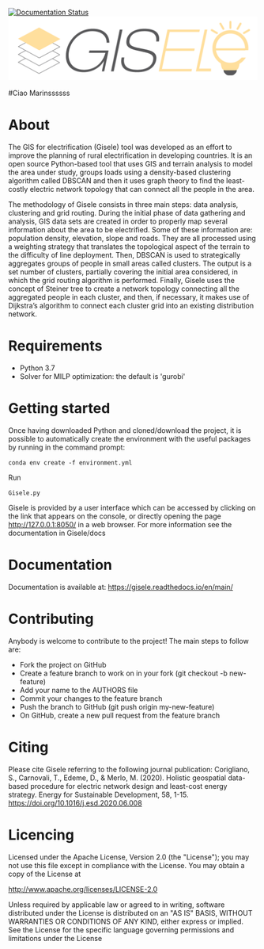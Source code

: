 [![Documentation Status](https://readthedocs.org/projects/gisele/badge/?version=main)](https://gisele.readthedocs.io/en/main/?badge=main)
![Screenshot](logo.PNG)

#Ciao Marinssssss

# About

The GIS for electrification (Gisele) tool was developed as an effort to improve the planning of rural electrification in developing countries. It is an open source Python-based tool that uses GIS and terrain analysis to model the area under study, groups loads using a density-based clustering algorithm called DBSCAN and then it uses graph theory to find the least-costly electric network topology that can connect all the people in the area. 

The methodology of Gisele consists in three main steps: data analysis, clustering and grid routing. During the initial phase of data gathering and analysis, GIS data sets are created in order to properly map several information about the area to be electrified. Some of these information are: population density, elevation, slope and roads. They are all processed using a weighting strategy that translates the topological aspect of the terrain to the difficulty of line deployment. Then, DBSCAN is used to strategically aggregates groups of people in small areas called clusters. The output is a set number of clusters, partially covering the initial area considered, in which the grid routing algorithm is performed. Finally, Gisele uses the concept of Steiner tree to create a network topology connecting all the aggregated people in each cluster, and then, if necessary, it makes use of Dijkstra’s algorithm to connect each cluster grid into an existing distribution network.

# Requirements
* Python 3.7
* Solver for MILP optimization: the default is 'gurobi'

# Getting started
Once having downloaded Python and cloned/download the project, it is possible to automatically create the environment with the useful packages by running in the command prompt:

```
conda env create -f environment.yml
```
Run 
```
Gisele.py
```
Gisele is provided by a user interface which can be accessed by clicking on the link that appears on the console, or directly opening the page http://127.0.0.1:8050/ in a web browser.
For more information see the documentation in Gisele/docs

# Documentation
Documentation is available at: https://gisele.readthedocs.io/en/main/

# Contributing
Anybody is welcome to contribute to the project! The main steps to follow are:

* Fork the project on GitHub
* Create a feature branch to work on in your fork (git checkout -b new-feature)
* Add your name to the AUTHORS file
* Commit your changes to the feature branch
* Push the branch to GitHub (git push origin my-new-feature)
* On GitHub, create a new pull request from the feature branch

# Citing 
Please cite Gisele referring to the following journal publication:
Corigliano, S., Carnovali, T., Edeme, D., & Merlo, M. (2020). Holistic geospatial data-based procedure for electric network design and least-cost energy strategy. Energy for Sustainable Development, 58, 1-15. https://doi.org/10.1016/j.esd.2020.06.008

# Licencing

Licensed under the Apache License, Version 2.0 (the "License"); you may not use this file except in compliance with the License. You may obtain a copy of the License at

http://www.apache.org/licenses/LICENSE-2.0

Unless required by applicable law or agreed to in writing, software distributed under the License is distributed on an "AS IS" BASIS, WITHOUT WARRANTIES OR CONDITIONS OF ANY KIND, either express or implied. See the License for the specific language governing permissions and limitations under the License



